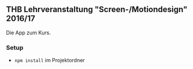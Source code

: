 ## THB Lehrveranstaltung "Screen-/Motiondesign" 2016/17

Die App zum Kurs.

### Setup

* `npm install` im Projektordner
